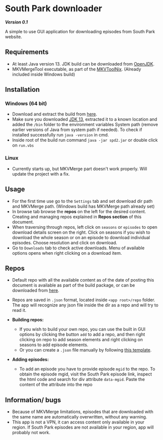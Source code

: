 # South Park downloader
_**Version 0.1**_

A simple to use GUI application for downloading episodes from South Park website.

## Requirements
* At least Java version 13. JDK build can be downloaded from [OpenJDK](https://jdk.java.net/13/).
* MKVMergeTool executable, as part of the [MKVToolNix](https://mkvtoolnix.download/downloads.html). (Already included inside Windows build)

## Installation

### Windows (64 bit)

* Download and extract the build from [here](http://bit.ly/2QpRivZ).
* Make sure you downloaded [JDK 13](https://jdk.java.net/13/), extracted it to a known location and added the `/bin` folder to the environment variables System path (remove earlier versions of Java from system path if needed). To check if installed successfully run `java -version` in cmd.
* Inside root of the build run command `java -jar spd2.jar` or double click on `run.vbs`

### Linux
* Currently starts up, but MKVMerge part doesn't work properly. Will update the project with a fix.

## Usage
* For the first time use go to the `Settings` tab and set download dir path and MKVMerge path. (Windows build has MKVMerge path already set)
* In browse tab browse the **repos** on the left for the desired content. Creating and managing repos explained in **Repos section** of this document.
* When traversing through repos, left click on `seasons` or `episodes` to open download details screen on the right. Click on seasons if you wish to download the whole season or on an episode to download individual episodes. Choose resolution and click on download.
* Go to `Downloads` tab to check active downloads. Menu of available options opens when right clicking on a download item.

## Repos
* Default repo with all the available content as of the date of posting this document is available as part of the build package, or can be downloaded from [here](http://bit.ly/39RT14W).
* Repos are saved in `.json` format, located inside `<app root>/repo` folder. The app will recognize any json file inside the dir as a repo and will try to read it.
* **Building repos:**
	* If you wish to build your own repo, you can use the built in GUI options by clicking the button `add` to add a repo, and then right clicking on repo to add season elements and right clicking on seasons to add episode elements.
	* Or you can create a `.json` file manually by following [this template](https://pastebin.com/raw/dsje6gi3).
	
* **Adding episodes:**
	* 	To add an episode you have to provide episode `mgid` to the repo. To obtain the episode mgid, visit the South Park episode link, inspect the html code and search for div attribute `data-mgid`. Paste the content of the attribute into the repo

## Information/ bugs
* Because of MKVMerge limitations, episodes that are downloaded  with the same name are automatically overwritten, without any warning.
* This app is not a VPN, it can access content only available in your region. If South Park episodes are not available in your region, app will probably not work.